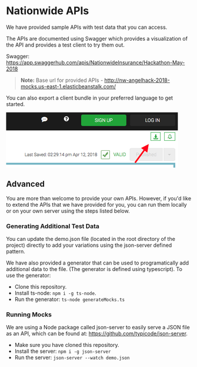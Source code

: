 # Nationwide APIs

We have provided sample APIs with test data that you can access.

The APIs are documented using Swagger which provides a visualization of the API and provides a test client to try them out.

Swagger: https://app.swaggerhub.com/apis/NationwideInsurance/Hackathon-May-2018

> **Note:** Base url for provided APIs - http://nw-angelhack-2018-mocks.us-east-1.elasticbeanstalk.com/

You can also export a client bundle in your preferred language to get started.

![Swagger Export](swagger-export.png)


## Advanced

You are more than welcome to provide your own APIs.  However, if you'd like to extend the APIs that we have provided for you, you can run them locally or on your own server using the steps listed below.

### Generating Additional Test Data

You can update the demo.json file (located in the root directory of the project) directly to add your variations using the json-server defined pattern.

We have also provided a generator that can be used to programatically add additional data to the file.
(The generator is defined using typescript).
To use the generator:

* Clone this repository.
* Install ts-node: `npm i -g ts-node`.  
* Run the generator: `ts-node generateMocks.ts`

### Running Mocks

We are using a Node package called json-server to easily serve a JSON file as an API, which can be found at: https://github.com/typicode/json-server.

* Make sure you have cloned this repository.
* Install the server: `npm i -g json-server`
* Run the server: `json-server --watch demo.json`
